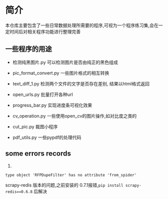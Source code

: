 # 简介

本仓库主要包含了一些日常数据处理所需要的程序,可视为一个程序练习集,会在一定时间后对相关程序功能进行整理完善

## 一些程序的用途
* 检测纯黑图片.py
可以检测图片是否由纯正的黑色组成

* pic_format_convert.py
一些图片格式的相互转换

* text_diff_1.py
检测两个文件的文字是否存在差别, 结果以html格式返回

* open_urls.py
批量打开各种url

* progress_bar.py
实现进度条可视化效果

* cv_operation.py
一些使用open_cv的图片操作,如对比度之类的

* cut_pic.py
裁图小程序

* pdf_utils.py
一些pypdf的处理代码

## some errors records
1. 
```
type object 'RFPDupeFilter' has no attribute 'from_spider'
```

 scrapy-redis 版本的问题,之前安装的 0.7.1报错,`pip install scrapy-redis==0.6.8` 后解决